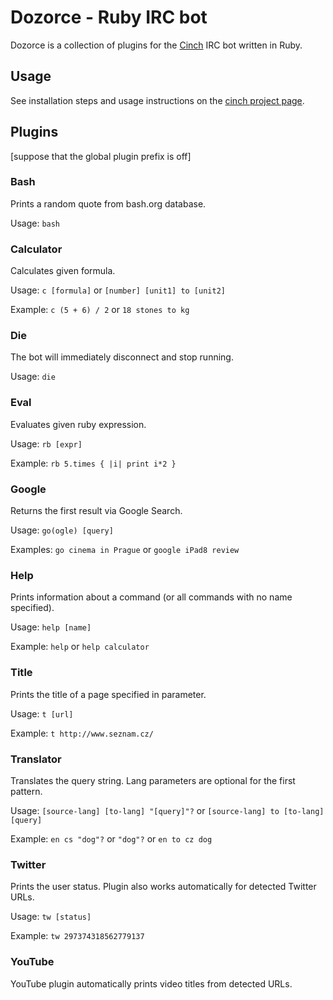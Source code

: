 # Dozorce - Ruby IRC bot

Dozorce is a collection of plugins for the [Cinch](https://github.com/cinchrb/cinch) IRC bot written in Ruby.


## Usage
See installation steps and usage instructions on the [cinch project page](https://github.com/cinchrb/cinch/blob/master/README.md).


## Plugins
[suppose that the global plugin prefix is off]


### Bash
Prints a random quote from bash.org database.

Usage: ```bash```


### Calculator
Calculates given formula.

Usage: ```c [formula]``` or ```[number] [unit1] to [unit2]```

Example: ```c (5 + 6) / 2``` or ```18 stones to kg```


### Die
The bot will immediately disconnect and stop running.

Usage: ```die```


### Eval
Evaluates given ruby expression.

Usage: ```rb [expr]```

Example: ```rb 5.times { |i| print i*2 }```


### Google
Returns the first result via Google Search.

Usage: ```go(ogle) [query]```

Examples: ```go cinema in Prague``` or ```google iPad8 review```


### Help
Prints information about a command (or all commands with no name specified).

Usage: ```help [name]```

Example: ```help``` or ```help calculator```


### Title
Prints the title of a page specified in parameter.

Usage: ```t [url]```

Example: ```t http://www.seznam.cz/```


### Translator
Translates the query string. Lang parameters are optional for the first pattern.

Usage: ```[source-lang] [to-lang] "[query]"?``` or ```[source-lang] to [to-lang] [query]```

Example: ```en cs "dog"?``` or ```"dog"?``` or ```en to cz dog```


### Twitter
Prints the user status. Plugin also works automatically for detected Twitter URLs.

Usage: ```tw [status]```

Example: ```tw 297374318562779137```


### YouTube
YouTube plugin automatically prints video titles from detected URLs.

